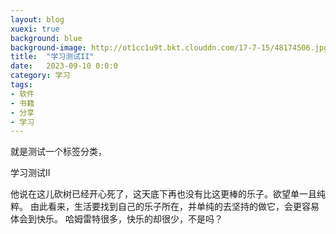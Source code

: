 ```yaml
---
layout: blog
xuexi: true
background: blue
background-image: http://ot1cc1u9t.bkt.clouddn.com/17-7-15/48174506.jpg
title:  "学习测试II"
date:   2023-09-10 0:0:0
category: 学习
tags:
- 软件
- 书籍
- 分享
- 学习
---
```

 
就是测试一个标签分类，

学习测试II
 
他说在这儿砍树已经开心死了，这天底下再也没有比这更棒的乐子。欲望单一且纯粹。
由此看来，生活要找到自己的乐子所在，并单纯的去坚持的做它，会更容易体会到快乐。
哈姆雷特很多，快乐的却很少，不是吗？